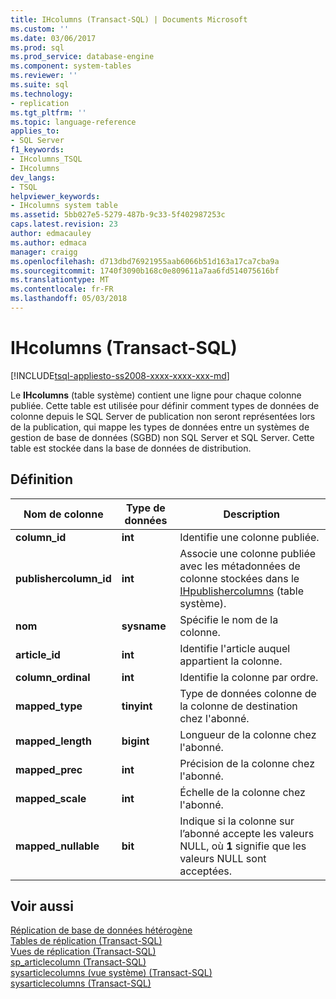 ```yaml
---
title: IHcolumns (Transact-SQL) | Documents Microsoft
ms.custom: ''
ms.date: 03/06/2017
ms.prod: sql
ms.prod_service: database-engine
ms.component: system-tables
ms.reviewer: ''
ms.suite: sql
ms.technology:
- replication
ms.tgt_pltfrm: ''
ms.topic: language-reference
applies_to:
- SQL Server
f1_keywords:
- IHcolumns_TSQL
- IHcolumns
dev_langs:
- TSQL
helpviewer_keywords:
- IHcolumns system table
ms.assetid: 5bb027e5-5279-487b-9c33-5f402987253c
caps.latest.revision: 23
author: edmacauley
ms.author: edmaca
manager: craigg
ms.openlocfilehash: d713dbd76921955aab6066b51d163a17ca7cba9a
ms.sourcegitcommit: 1740f3090b168c0e809611a7aa6fd514075616bf
ms.translationtype: MT
ms.contentlocale: fr-FR
ms.lasthandoff: 05/03/2018
---
```

# <a name="ihcolumns-transact-sql"></a>IHcolumns (Transact-SQL)
[!INCLUDE[tsql-appliesto-ss2008-xxxx-xxxx-xxx-md](../../includes/tsql-appliesto-ss2008-xxxx-xxxx-xxx-md.md)]

  Le **IHcolumns** (table système) contient une ligne pour chaque colonne publiée. Cette table est utilisée pour définir comment types de données de colonne depuis le SQL Server de publication non seront représentées lors de la publication, qui mappe les types de données entre un systèmes de gestion de base de données (SGBD) non SQL Server et SQL Server. Cette table est stockée dans la base de données de distribution.  
  
## <a name="definition"></a>Définition  
  
|Nom de colonne|Type de données| Description|  
|-----------------|---------------|-----------------|  
|**column_id**|**int**|Identifie une colonne publiée.|  
|**publishercolumn_id**|**int**|Associe une colonne publiée avec les métadonnées de colonne stockées dans le [IHpublishercolumns](../../relational-databases/system-tables/ihpublishercolumns-transact-sql.md) (table système).|  
|**nom**|**sysname**|Spécifie le nom de la colonne.|  
|**article_id**|**int**|Identifie l'article auquel appartient la colonne.|  
|**column_ordinal**|**int**|Identifie la colonne par ordre.|  
|**mapped_type**|**tinyint**|Type de données colonne de la colonne de destination chez l'abonné.|  
|**mapped_length**|**bigint**|Longueur de la colonne chez l'abonné.|  
|**mapped_prec**|**int**|Précision de la colonne chez l'abonné.|  
|**mapped_scale**|**int**|Échelle de la colonne chez l'abonné.|  
|**mapped_nullable**|**bit**|Indique si la colonne sur l’abonné accepte les valeurs NULL, où **1** signifie que les valeurs NULL sont acceptées.|  
  
## <a name="see-also"></a>Voir aussi  
 [Réplication de base de données hétérogène](../../relational-databases/replication/non-sql/heterogeneous-database-replication.md)   
 [Tables de réplication &#40;Transact-SQL&#41;](../../relational-databases/system-tables/replication-tables-transact-sql.md)   
 [Vues de réplication &#40;Transact-SQL&#41;](../../relational-databases/system-views/replication-views-transact-sql.md)   
 [sp_articlecolumn &#40;Transact-SQL&#41;](../../relational-databases/system-stored-procedures/sp-articlecolumn-transact-sql.md)   
 [sysarticlecolumns &#40;vue système&#41; &#40;Transact-SQL&#41;](../../relational-databases/system-views/sysarticlecolumns-system-view-transact-sql.md)   
 [sysarticlecolumns &#40;Transact-SQL&#41;](../../relational-databases/system-tables/sysarticlecolumns-transact-sql.md)  
  
  
